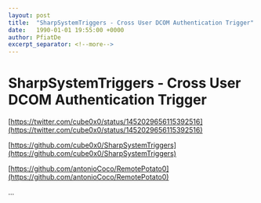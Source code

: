 ```yaml
---
layout: post
title:  "SharpSystemTriggers - Cross User DCOM Authentication Trigger"
date:   1990-01-01 19:55:00 +0000
author: PfiatDe
excerpt_separator: <!--more-->
---
```


# SharpSystemTriggers - Cross User DCOM Authentication Trigger

[https://twitter.com/cube0x0/status/1452029656115392516](https://twitter.com/cube0x0/status/1452029656115392516)

[https://github.com/cube0x0/SharpSystemTriggers](https://github.com/cube0x0/SharpSystemTriggers)

[https://github.com/antonioCoco/RemotePotato0](https://github.com/antonioCoco/RemotePotato0)

...
<!--more-->
